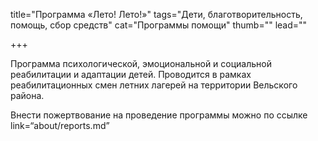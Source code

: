 title="Программа «Лето! Лето!»"
tags="Дети, благотворительность, помощь, сбор средств"
cat="Программы помощи"
thumb=""
lead=""

+++

Программа психологической, эмоциональной и социальной реабилитации и адаптации детей. Проводится в рамках реабилитационных смен летних лагерей на территории Вельского района.
<p>Внести пожертвование на проведение программы можно по ссылке link=“about/reports.md”

